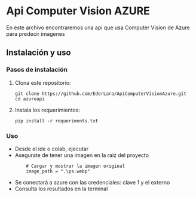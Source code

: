 # Api Computer Vision AZURE

En este archivo encontraremos una api que usa Computer Vision de Azure para predecir imagenes

## Instalación y uso

### Pasos de instalación
1. Clona este repositorio:
   ```
   git clone https://github.com/EderLara/ApiComputerVisionAzure.git
   cd azureapi
   ```

2. Instala los requerimientos:
    ```
    pip install -r requeriments.txt
    ```

### Uso
* Desde el ide o colab, ejecutar
* Asegurate de tener una imagen en la raiz del proyecto 
    ```
        # Cargar y mostrar la imagen original
        image_path = ".\ps.webp"
    ```
* Se conectará a azure con las credenciales: clave 1 y el externo
* Consulta los resultados en la terminal